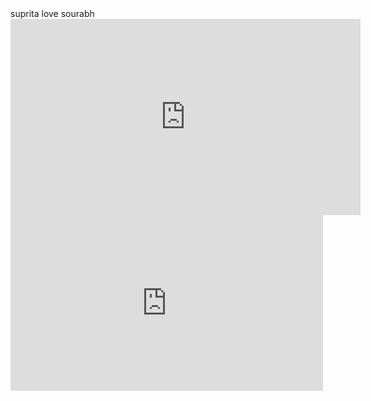 <html>
<head>
  <title>Your Website Title</title> 
</head>
<body>
suprita love sourabh
<iframe src="https://www.facebook.com/plugins/video.php?height=314&href=https%3A%2F%2Fwww.facebook.com%2F61556640478202%2Fvideos%2F428683656160218%2F&show_text=false&width=560&t=0" width="560" height="314" style="border:none;overflow:hidden" scrolling="no" frameborder="0" allowfullscreen="true" allow="autoplay; clipboard-write; encrypted-media; picture-in-picture; web-share" allowFullScreen="true"></iframe>
  <div id="fb-root"></div>
<iframe src="https://www.facebook.com/plugins/video.php?href=https%3A%2F%2Fwww.facebook.com%2Fshare%2Fv%2FutGnCed1f42vcVov%2F%3Fmibextid%3Dqi2Omg&width=500&show_text=true&height=281&appId" width="500" height="281" style="border:none;overflow:hidden" scrolling="no" frameborder="0" allowfullscreen="true" allow="autoplay; clipboard-write; encrypted-media; picture-in-picture; web-share" allowFullScreen="true"></iframe>

</body>
</html>
